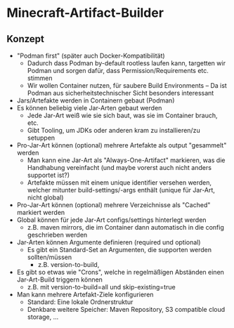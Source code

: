 # Minecraft-Artifact-Builder
## Konzept
* "Podman first" (später auch Docker-Kompatibilität)
  * Dadurch dass Podman by-default rootless laufen kann, targetten wir Podman und sorgen dafür, dass Permission/Requirements etc. stimmen
  * Wir wollen Container nutzen, für saubere Build Environments – Da ist Podman aus sicherheitstechnischer Sicht besonders interessant
* Jars/Artefakte werden in Containern gebaut (Podman)
* Es können beliebig viele Jar-Arten gebaut werden
    * Jede Jar-Art weiß wie sie sich baut, was sie im Container brauch, etc.
    * Gibt Tooling, um JDKs oder anderen kram zu installieren/zu setuppen
* Pro-Jar-Art können (optional) mehrere Artefakte als output "gesammelt" werden
    * Man kann eine Jar-Art als "Always-One-Artifact" markieren, was die Handhabung vereinfacht (und maybe vorerst auch nicht anders supportet ist?)
    * Artefakte müssen mit einem unique identifier versehen werden, welcher mitunter build-settings/-args enthält (unique für Jar-Art, nicht global)
* Pro-Jar-Art können (optional) mehrere Verzeichnisse als "Cached" markiert werden
* Global können für jede Jar-Art configs/settings hinterlegt werden
    * z.B. maven mirrors, die im Container dann automatisch in die config geschrieben werden
* Jar-Arten können Argumente definieren (required und optional)
    * Es gibt ein Standard-Set an Argumenten, die supporten werden sollten/müssen
        * z.B. version-to-build,
* Es gibt so etwas wie "Crons", welche in regelmäßigen Abständen einen Jar-Art-Build triggern können
    * z.B. mit version-to-build=all und skip-existing=true
* Man kann mehrere Artefakt-Ziele konfigurieren
    * Standard: Eine lokale Ordnerstruktur
    * Denkbare weitere Speicher: Maven Repository, S3 compatible cloud storage, ...
